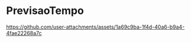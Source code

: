 # PrevisaoTempo



https://github.com/user-attachments/assets/1a69c9ba-1f4d-40a6-b9a4-4fae22268a7c

